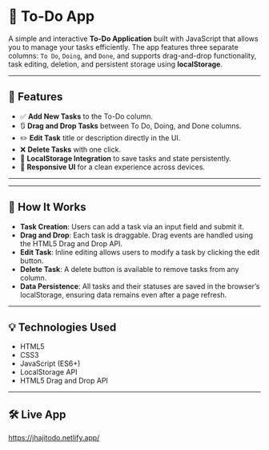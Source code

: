 # 📝 To-Do App

A simple and interactive **To-Do Application** built with JavaScript that allows you to manage your tasks efficiently. The app features three separate columns: `To Do`, `Doing`, and `Done`, and supports drag-and-drop functionality, task editing, deletion, and persistent storage using **localStorage**.

---

## 🚀 Features

- ✅ **Add New Tasks** to the To-Do column.
- 🔃 **Drag and Drop Tasks** between To Do, Doing, and Done columns.
- ✏️ **Edit Task** title or description directly in the UI.
- ❌ **Delete Tasks** with one click.
- 💾 **LocalStorage Integration** to save tasks and state persistently.
- 🎯 **Responsive UI** for a clean experience across devices.

---


---

## 🧠 How It Works

- **Task Creation**: Users can add a task via an input field and submit it.
- **Drag and Drop**: Each task is draggable. Drag events are handled using the HTML5 Drag and Drop API.
- **Edit Task**: Inline editing allows users to modify a task by clicking the edit button.
- **Delete Task**: A delete button is available to remove tasks from any column.
- **Data Persistence**: All tasks and their statuses are saved in the browser’s localStorage, ensuring data remains even after a page refresh.

---

## 💡 Technologies Used

- HTML5
- CSS3
- JavaScript (ES6+)
- LocalStorage API
- HTML5 Drag and Drop API

---

## 🛠️ Live App

 https://jhajitodo.netlify.app/


